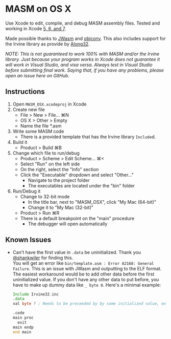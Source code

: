 # MASM on OS X

Use Xcode to edit, compile, and debug MASM assembly files. Tested and working in Xcode [5, 6, and 7](https://github.com/janka102/MASM_OSX/issues/1).

Made possible thanks to [JWasm](https://github.com/JWasm/JWasm) and [objconv](https://github.com/vertis/objconv). This also includes support for the Irvine library as provide by [Along32](http://sourceforge.net/projects/along32).

*NOTE: This is not guaranteed to work 100% with MASM and/or the Irvine library. Just because your program works in Xcode does not guarantee it will work in Visual Studio, and visa versa. Always test in Visual Studio before submitting final work. Saying that, if you have any problems, please open an issue here on GitHub.*

## Instructions

1. Open `MASM_OSX.xcodeproj` in Xcode
2. Create new file
    - File > New > File... ⌘N
    - OS X > Other > Empty
    - Name the file *.asm
3. Write some MASM code
    - There is a provided template that has the Irvine library `Include`d.
4. Build it
    - Product > Build ⌘B
5. Change which file to run/debug
    - Product > Scheme > Edit Scheme... ⌘<
    - Select "Run" on the left side
    - On the right, select the "Info" section
    - Click the "Executable" dropdown and select "Other..."
        - Navigate to the project folder
        - The executables are located under the "bin" folder
6. Run/Debug it
    - Change to 32-bit mode
        - In the title bar, next to "MASM_OSX", click "My Mac (64-bit)"
        - Change it to "My Mac (32-bit)"
    - Product > Run ⌘R
    - There is a default breakpoint on the "main" procedure
        - The debugger will open automatically

## Known Issues

* Can't have the first value in `.data` be uninitialized. Thank you [@shankwiler](https://github.com/shankwiler) for finding this.  
    You will get an error like `bin/template.asm : Error A2168: General Failure`. This is an issue with JWasm and outputting to the ELF format. The easiest workaround would be to add other data before the first uninitialized value. If you don't have any other data to put before, you have to make up dummy data like `_ byte 0`. Here's a minimal example:
    ```asm
    Include Irvine32.inc
    .data
    val byte ? ; Needs to be preceeded by by some initialized value, ex. _ byte 0

    .code
    main proc
      exit
    main endp
    end main
    ```
    
